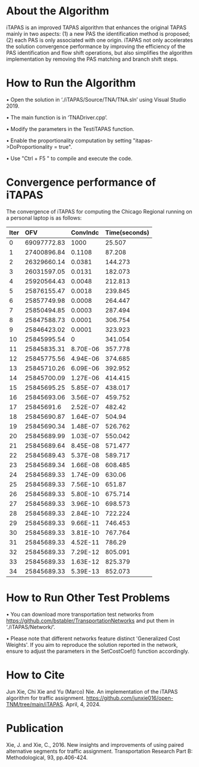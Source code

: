 # About the Algorithm

iTAPAS is
an improved TAPAS algorithm  that enhances
the original TAPAS mainly in two aspects: (1) a new PAS
the identification method is proposed; (2) each PAS is only
associated with one origin. iTAPAS not only accelerates the
solution convergence performance by improving the efficiency
of the PAS identification and flow shift operations, but also
simplifies the algorithm implementation by removing the PAS
matching and branch shift steps. 

# How to Run the Algorithm
• Open the solution in ‘./iTAPAS/Source/TNA/TNA.sln’ using Visual Studio 2019.

• The main function is in ‘TNADriver.cpp’.

• Modify the parameters in the TestiTAPAS function.

• Enable the proportionality computation by setting "itapas->DoProportionality = true".

• Use "Ctrl + F5 " to compile and execute the code.

# Convergence performance of iTAPAS

The convergence of iTAPAS for computing the Chicago Regional running on a personal laptop is as follows: 

|Iter|OFV|ConvIndc|Time(seconds)|
|:----|:----|:----|:----|
|0|69097772.83|1000|25.507|
|1|27400896.84|0.1108|87.208|
|2|26329660.14|0.0381|144.273|
|3|26031597.05|0.0131|182.073|
|4|25920564.43|0.0048|212.813|
|5|25876155.47|0.0018|239.845|
|6|25857749.98|0.0008|264.447|
|7|25850494.85|0.0003|287.494|
|8|25847588.73|0.0001|306.754|
|9|25846423.02|0.0001|323.923|
|10|25845995.54|0|341.054|
|11|25845835.31|8.70E-06|357.778|
|12|25845775.56|4.94E-06|374.685|
|13|25845710.26|6.09E-06|392.952|
|14|25845700.09|1.27E-06|414.415|
|15|25845695.25|5.85E-07|438.017|
|16|25845693.06|3.56E-07|459.752|
|17|25845691.6|2.52E-07|482.42|
|18|25845690.87|1.64E-07|504.94|
|19|25845690.34|1.48E-07|526.762|
|20|25845689.99|1.03E-07|550.042|
|21|25845689.64|8.45E-08|571.477|
|22|25845689.43|5.37E-08|589.717|
|23|25845689.34|1.66E-08|608.485|
|24|25845689.33|1.74E-09|630.06|
|25|25845689.33|7.56E-10|651.87|
|26|25845689.33|5.80E-10|675.714|
|27|25845689.33|3.96E-10|698.573|
|28|25845689.33|2.84E-10|722.224|
|29|25845689.33|9.66E-11|746.453|
|30|25845689.33|3.81E-10|767.764|
|31|25845689.33|4.52E-11|786.29|
|32|25845689.33|7.29E-12|805.091|
|33|25845689.33|1.63E-12|825.379|
|34|25845689.33|5.39E-13|852.073|



# How to Run Other Test Problems

• You can download more transportation test networks from https://github.com/bstabler/TransportationNetworks and put them in ‘./iTAPAS/Network/’.

• Please note that different networks feature distinct 'Generalized Cost Weights'. If you aim to reproduce the solution reported in the network, ensure to adjust the parameters in the SetCostCoef() function accordingly.

# How to Cite

Jun Xie, Chi Xie and Yu (Marco) Nie. An implementation of the iTAPAS algorithm for traffic assignment. https://github.com/junxie016/open-TNM/tree/main/iTAPAS. April, 4, 2024.

# Publication

Xie, J. and Xie, C., 2016. New insights and improvements of using paired alternative segments for traffic assignment. Transportation Research Part B: Methodological, 93, pp.406-424.
